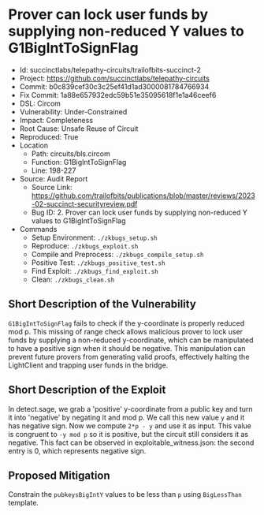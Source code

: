 # Prover can lock user funds by supplying non-reduced Y values to G1BigIntToSignFlag

* Id: succinctlabs/telepathy-circuits/trailofbits-succinct-2
* Project: https://github.com/succinctlabs/telepathy-circuits
* Commit: b0c839cef30c3c25ef41d1ad3000081784766934
* Fix Commit: 1a88e657932edc59b51e35095618f1e1a46ceef6
* DSL: Circom
* Vulnerability: Under-Constrained
* Impact: Completeness
* Root Cause: Unsafe Reuse of Circuit
* Reproduced: True
* Location
  - Path: circuits/bls.circom
  - Function: G1BigIntToSignFlag
  - Line: 198-227
* Source: Audit Report
  - Source Link: https://github.com/trailofbits/publications/blob/master/reviews/2023-02-succinct-securityreview.pdf
  - Bug ID: 2. Prover can lock user funds by supplying non-reduced Y values to G1BigIntToSignFlag
* Commands
  - Setup Environment: `./zkbugs_setup.sh`
  - Reproduce: `./zkbugs_exploit.sh`
  - Compile and Preprocess: `./zkbugs_compile_setup.sh`
  - Positive Test: `./zkbugs_positive_test.sh`
  - Find Exploit: `./zkbugs_find_exploit.sh`
  - Clean: `./zkbugs_clean.sh`

## Short Description of the Vulnerability

`G1BigIntToSignFlag` fails to check if the y-coordinate is properly reduced mod p. This missing of range check allows malicious prover to lock user funds by supplying a non-reduced y-coordinate, which can be manipulated to have a positive sign when it should be negative. This manipulation can prevent future provers from generating valid proofs, effectively halting the LightClient and trapping user funds in the bridge.

## Short Description of the Exploit

In detect.sage, we grab a 'positive' y-coordinate from a public key and turn it into 'negative' by negating it and mod p. We call this new value `y` and it has negative sign. Now we compute `2*p - y` and use it as input. This value is congruent to `-y mod p` so it is positive, but the circuit still considers it as negative. This fact can be observed in exploitable_witness.json: the second entry is 0, which represents negative sign.

## Proposed Mitigation

Constrain the `pubkeysBigIntY` values to be less than `p` using `BigLessThan` template.

